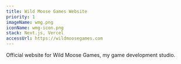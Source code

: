 ```yaml
---
title: Wild Moose Games Website
priority: 1
imageName: wmg.png
iconName: wmg-icon.png
stack: Next.js, Vercel
accessUrl: https://wildmoosegames.com
---
```


Official website for Wild Moose Games, my game development studio.

